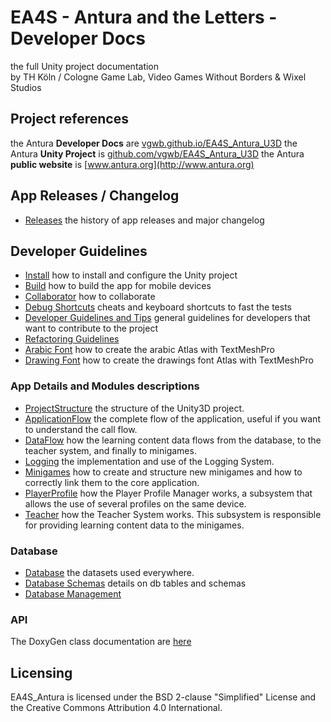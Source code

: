 # EA4S - Antura and the Letters  - Developer Docs

the full Unity project documentation  
by TH Köln / Cologne Game Lab, Video Games Without Borders & Wixel Studios

## Project references
the Antura **Developer Docs** are [vgwb.github.io/EA4S_Antura_U3D](https://vgwb.github.io/EA4S_Antura_U3D/)
the Antura **Unity Project** is [github.com/vgwb/EA4S_Antura_U3D](https://github.com/vgwb/EA4S_Antura_U3D/)
the Antura **public website** is [www.antura.org](http://www.antura.org)

## App Releases / Changelog
- [Releases](Releases.md) the history of app releases and major changelog

## Developer Guidelines
- [Install](HowTo/INSTALL.md) how to install and configure the Unity project
- [Build](HowTo/Build.md) how to build the app for mobile devices
- [Collaborator](Guidelines/Collaborator.md) how to collaborate
- [Debug Shortcuts](HowTo/DebugShortcuts.md) cheats and keyboard shortcuts to fast the tests
- [Developer Guidelines and Tips](Guidelines/DeveloperGuidelines.md) general guidelines for developers that want to contribute to the project
- [Refactoring Guidelines](Guidelines/RefactoringGuidelines.md)
- [Arabic Font](HowTo/ArabicFont.md) how to create the arabic Atlas with TextMeshPro
- [Drawing Font](HowTo/DrawingsFont.md) how to create the drawings font Atlas with TextMeshPro

### App Details and Modules descriptions
- [ProjectStructure](Guidelines/ProjectStructure.md) the structure of the Unity3D project.
- [ApplicationFlow](Modules/ApplicationFlow.md) the complete flow of the application, useful if you want to understand the call flow.
- [DataFlow](Modules/DataFlow.md) how the learning content data flows from the database, to the teacher system, and finally to minigames.
- [Logging](Modules/Logging.md) the implementation and use of the Logging System.
- [Minigames](Modules/Minigames.md) how to create and structure new minigames and how to correctly link them to the core application.
- [PlayerProfile](Modules/PlayerProfile.md) how the Player Profile Manager works, a subsystem that allows the use of several profiles on the same device.
- [Teacher](Modules/Teacher.md) how the Teacher System works. This subsystem is responsible for providing learning content data to the minigames.

###  Database
- [Database](Modules/Database.md) the datasets used everywhere.
- [Database Schemas](Modules/DatabaseSchemas.md) details on db tables and schemas
- [Database Management](Modules/DatabaseManagement.md)

### API
The DoxyGen class documentation are [here](API/index.html)

## Licensing
EA4S_Antura is licensed under the BSD 2-clause "Simplified" License and the Creative Commons Attribution 4.0 International.
